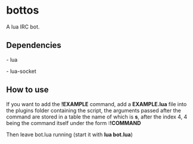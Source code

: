 # bottos

A lua IRC bot.

## Dependencies

- lua

- lua-socket

## How to use

If you want to add the **!EXAMPLE** command, add a **EXAMPLE.lua** file into the plugins folder containing the script, the arguments passed after the command are stored in a table the name of which is **s**, after the index 4, 4 being the command itself under the form **:!COMMAND**

Then leave bot.lua running (start it with **lua bot.lua**)
